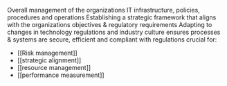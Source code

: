 Overall management of the organizations IT infrastructure, policies, procedures and operations 
Establishing a strategic framework that aligns with the organizations objectives & regulatory requirements
Adapting to changes in technology regulations and industry culture ensures processes & systems are secure, efficient and compliant with regulations
crucial for:
- [[Risk management]]
- [[strategic alignment]]
- [[resource management]]
- [[performance measurement]]